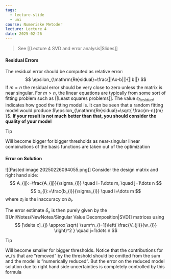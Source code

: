 ```yaml
---
tags:
  - lecture-slide
  - uni
course: Numeriske Metoder
lecture: Lecture 4
date: 2025-02-26
---
```

> See [[Lecture 4 SVD and error analysis|Slides]]

#### Residual Errors
The residual error should be computed as relative error:
$$
\epsilon_{\mathrm{Re}sidual}=\frac{||Ax-b||}{||b||}
$$
If $m=n$ the residual error should be very close to zero unless the matrix is near singular. For $m>n$, the linear equations are typically from some sort of fitting problem such as [[Least squares problems]]. The value $\epsilon_{\mathrm{Re}sidual}$ indicates how good the fitting model is. It can be seen that a random fitting model would produce $\epsilon_{\mathrm{Re}sidual}=\sqrt{ \frac{m-n}{m} }$. **If your result is not much better than that, you should consider the quality of your model**
>[!Tip]
>Will become bigger for bigger thresholds as near-singular linear combinations of the basis functions are taken out of the optimization

#### Error on Solution
![[Pasted image 20250226094055.png]]
Consider the design matrix and right hand side:
$$
A_{ij}:=\frac{A_{ij}}{\sigma_{i}} \quad i=1\dots m, \quad j=1\dots n
$$
$$
b_{i}:=\frac{b_{i}}{\sigma_{i}} \quad i=\dots m
$$
where $\sigma_{i}$ is the inaccuracy on $b_{i}$.

The error estimate $\delta_{x}$ is then purely given by the [[Uni/Notes/NewNotes/Singular Value Decomposition|SVD]] matrices using
$$
[\delta x]_{j} \approx \sqrt{ \sum^n_{i=1}\left( \frac{V_{ji}}{w_{i}} \right)^2 } \quad j=1\dots n
$$
>[!Tip] 
>Will become smaller for bigger thresholds. Notice that the contributions for w_i’s that are ”removed” by the threshold should be omitted from the sum and the model is ”numerically reduced”. But the error on the reduced model solution due to right hand side uncertainties is completely controlled by this formula


#### 